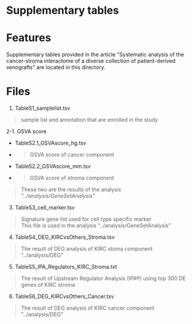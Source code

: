 # Supplementary tables

# Features 
Supplementary tables provided in the article "Systematic analysis of the cancer-stroma interactome of a diverse collection of patient-derived xenografts" are located in this directory.

# Files
1. TableS1_samplelist.tsv  
> sample list and annotation that are enrolled in the study

2-1. GSVA score 
   - TableS2.1_GSVAscore_hg.tsv
   - > GSVA score of cancer component
   - TableS2.2_GSVAscore_mm.tsv
   - > GSVA score of stroma component
> These two are the results of the analysis *"../analysis/GeneSetAnalysis"*

3. TableS3_cell_marker.tsv 
> Signature gene list used for cell type specific marker  
This file is used in the analysis "../analysis/GeneSetAnalysis"

4. TableS4_DEG_KIRCvsOthers_Stroma.tsv
> The result of DEG analysis of KIRC stoma component "../analysis/DEG"  

5. TableS5_IPA_Regulators_KIRC_Stroma.txt
> The result of Upstream Regulator Analysis (IPA®) using top 300 DE genes of KIRC stroma

6. TableS6_DEG_KIRCvsOthers_Cancer.tsv
> The result of DEG analysis of KIRC cancer component "../analysis/DEG"
